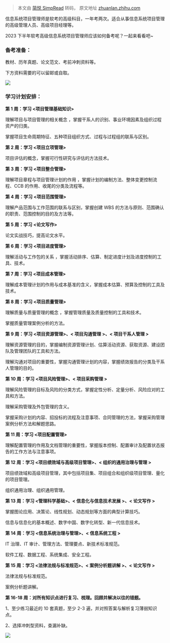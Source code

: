 > 本文由 [简悦 SimpRead](http://ksria.com/simpread/) 转码， 原文地址 [zhuanlan.zhihu.com](https://zhuanlan.zhihu.com/p/640430057)

信息系统项目管理师是软考的高级科目，一年考两次。适合从事信息系统项目管理的高级管理人员、高级项目经理等。

2023 下半年软考高级信息系统项目管理师应该如何备考呢？一起来看看吧~

### 备考准备：

教材、历年真题、论文范文、考前冲刺资料等。

下方资料需要的可以留邮或自取。

![](https://cdn.jsdelivr.net/gh/tangmingsheng/MyImage@main/PictureBox/v2-b359bbf88836f488df64fafbd66c5f19_r.jpg)

### 学习计划安排：

**第 1 周：学习 <项目管理基础知识>**

理解项目与项目管理的相关概念 ，掌握干系人的识别、事业环境因素及组织过程资产的归类。

掌握项目生命周期特征、五种项目组织方式、过程与过程组的联系与区别。

**第 2 周：学习 <项目立项管理>**

项目评估的概念，掌握可行性研究与评估的方法技术。

**第 3 周：学习 <项目整合管理>**

理解项目章程与项目管理计划的作用 ，掌握计划的编制方法、整体变更控制流程、CCB 的作用、收尾的分类及流程等。

**第 4 周：学习 <项目范围管理>**

理解产品范围与工作范围的联系与区别，掌握创建 WBS 的方法与原则、范围确认的职责、范围控制的目的及方法等。

**第 5 周：学习 <论文写作>**

论文实战技巧，提高论文水平。

**第 6 周：学习 <项目进度管理>**

理解活动与工作包的关系 ，掌握活动排序、估算、制定进度计划及进度控制的工具、技术。

**第 7 周：学习 <项目成本管理>**

理解成本管理计划的作用与成本基准的含义，掌握成本估算、预算及控制的工具及技术。

**第 8 周：学习 <项目质量管理>**

理解质量与质量管理的概念 ，掌握管理质量及质量控制的工具和技术。

掌握质量管理案例分析的方法。

**第 9 周：学习 <项目资源管理>、< 项目沟通管理 >、< 项目干系人管理 >**

理解资源管理的目的，掌握编制资源管理计划、估算活动资源、获取资源、建设团队及管理团队的工具和方法。

理解沟通对项目的重要性，掌握沟通管理计划的内容，掌握绩效报告的分类及干系人管理的目的。

**第 10 周：学习 <项目风险管理>、< 项目采购管理 >**

理解风险管理的目标及风险的分类方式，掌握定性分析、定量分析、风险应对的工具和方法。

理解采购管理及外包管理的含义。

掌握采购计划的内容、招投标的流程及注意事项、合同管理的方法，掌握采购管理案例分析方法和解题思路。

**第 11 周：学习 <项目配置管理>**

理解配置管理的作用及文档管理的重要性，掌握版本控制、配置审计及配置状态报告的工作方法与注意事项。

**第 12 周：学习 <项目绩效域与高级项目管理>、< 组织的通用治理与管理 >**

项目绩效域和高级项目管理，其中包括项目集、项目组合和组织级项目管理、量化的项目管理。

组织通用治理、组织通用管理。

**第 13 周：学习 <管理科学基础>、< 信息化与信息技术发展 >、< 论文写作 >**

掌握图论应用、决策论、线性规划、动态规划等方面的典型计算技巧。

信息与信息化的基本概述、数字中国、数字化转型、新一代信息技术。

**第 14 周：学习 <信息系统治理与管理>、< 信息系统工程 >**

IT 治理、IT 审计、管理方法、管理要点、新技术标准规范。

软件工程、数据工程、系统集成、安全工程。

**第 15 周：学习 <法律法规与标准规范>、< 案例分析题讲解 >、< 论文写作 >**

法律法规与标准规范。

案例分析题讲解。

**第 16-18 周：对所有知识点进行复习、梳理。回顾并解决以往的错题。**

1、至少练习最近的 10 套真题，至少 2-3 遍，并对照答案与解析复习薄弱知识点。

2、选择冲刺型资料，查漏补缺。

![](https://cdn.jsdelivr.net/gh/tangmingsheng/MyImage@main/PictureBox/v2-5b1d3ab78a00a4c8fc8bda31b17651e5_b.jpg)